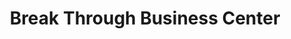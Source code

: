 ---
title: "Break Through Business Center"
url: /monrovia/break-through-business-center/
shop: Videospiele
---